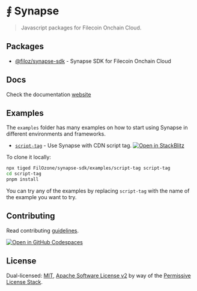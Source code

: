 # ⨎ Synapse

> Javascript packages for Filecoin Onchain Cloud.

## Packages

- [@filoz/synapse-sdk](https://github.com/FilOzone/synapse-sdk/tree/main/packages/synapse-sdk) - Synapse SDK for Filecoin Onchain Cloud
<!-- - [@filoz/synapse-react](https://github.com/FilOzone/synapse-sdk/tree/main/packages/synapse-sdk) - Synapse for React
- [@filoz/synapse-core](https://github.com/FilOzone/synapse-sdk/tree/main/packages/synapse-sdk) - Core Filecoin Onchain Cloud contract actions -->

## Docs

Check the documentation [website](https://filozone.github.io/synapse-sdk)

## Examples

The `examples` folder has many examples on how to start using Synapse in different environments and frameworks.

- [`script-tag`](https://github.com/FilOzone/synapse-sdk/tree/main/examples/script-tag) - Use Synapse with CDN script tag.
[![Open in StackBlitz](https://developer.stackblitz.com/img/open_in_stackblitz_small.svg)](https://stackblitz.com/github/FilOzone/synapse-sdk/tree/main/examples/script-tag?title=Synapse%20Script%20Tag&hideExplorer=1&theme=dark)

To clone it locally:

```bash
npx tiged FilOzone/synapse-sdk/examples/script-tag script-tag
cd script-tag
pnpm install
```

You can try any of the examples by replacing `script-tag` with the name of the example you want to try.

## Contributing

Read contributing  [guidelines](.github/CONTRIBUTING.md).

[![Open in GitHub Codespaces](https://github.com/codespaces/badge.svg)](https://codespaces.new/FilOzone/synapse-sdk)

## License

Dual-licensed: [MIT](./LICENSE-MIT), [Apache Software License v2](./LICENSE-APACHE) by way of the
[Permissive License Stack](https://protocol.ai/blog/announcing-the-permissive-license-stack/).
